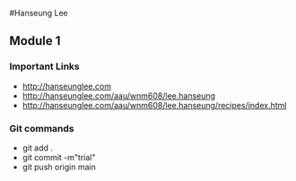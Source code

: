#Hanseung Lee

## Module 1

### Important Links

- http://hanseunglee.com
- http://hanseunglee.com/aau/wnm608/lee.hanseung
- http://hanseunglee.com/aau/wnm608/lee.hanseung/recipes/index.html

### Git commands

- git add .
- git commit -m"trial"
- git push origin main